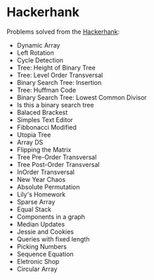 # Hackerhank

Problems solved from the [Hackerhank](https://www.hackerrank.com):

- Dynamic Array
- Left Rotation
- Cycle Detection
- Tree: Height of Binary Tree
- Tree: Level Order Transversal
- Binary Search Tree: Insertion
- Tree: Huffman Code
- Binary Search Tree: Lowest Common Divisor
- Is this a binary search tree
- Balaced Brackest
- Simples Text Editor
- Fibbonacci Modified
- Utopia Tree
- Array DS
- Flipping the Matrix
- Tree Pre-Order Transversal
- Tree Post-Order Transversal
- InOrder Transversal
- New Year Chaos
- Absolute Permutation
- Lily's Homework
- Sparse Array
- Equal Stack
- Components in a graph
- Median Updates
- Jessie and Cookies
- Queries with fixed length
- Picking Numbers
- Sequence Equation
- Eletronic Shop
- Circular Array
